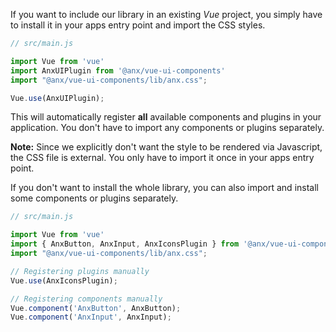 If you want to include our library in an existing *Vue* project, you simply have to install it in your apps entry point and import the CSS styles.

```javascript
// src/main.js

import Vue from 'vue'
import AnxUIPlugin from '@anx/vue-ui-components'
import "@anx/vue-ui-components/lib/anx.css";

Vue.use(AnxUIPlugin);
```

This will automatically register **all** available components and plugins in your application. You don't have to import any components or plugins separately.  

**Note:** Since we explicitly don't want the style to be rendered via Javascript, the CSS file is external. You only have to import it once in your apps entry point.  

If you don't want to install the whole library, you can also import and install some components or plugins separately.

```javascript
// src/main.js

import Vue from 'vue'
import { AnxButton, AnxInput, AnxIconsPlugin } from '@anx/vue-ui-components'
import "@anx/vue-ui-components/lib/anx.css";

// Registering plugins manually
Vue.use(AnxIconsPlugin);

// Registering components manually
Vue.component('AnxButton', AnxButton);
Vue.component('AnxInput', AnxInput);
```